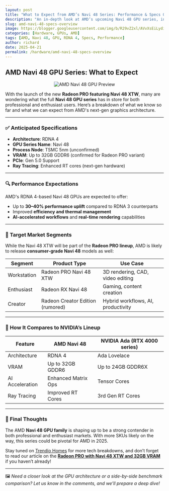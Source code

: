 ```yaml
---
layout: post
title: "What to Expect from AMD’s Navi 48 Series: Performance & Specs Overview"
description: "An in-depth look at AMD’s upcoming Navi 48 GPU series, including expected specs, performance targets, and how it compares to current-gen GPUs."
slug: amd-navi-48-specs-overview
image: https://blogger.googleusercontent.com/img/b/R29vZ2xl/AVvXsEiLydi2ZnwmbOHrX1AJExNx-8oLXL9R7n2FUg3uTSm_nXUCymh-AOnRn1N9jAJAWe4CwL824Ph9uCWpRqsKz3FgXWFUr-4b-6T9cEjd-zE5IAIEI7IUqGeE3gfKB4LU_TUpxzgNrK_UV2Qj52vNDJ-yG5qQXmJ6nRw8PM3QC2YjIxaPUu-MUa0zKuMHv7M/s728/2734106-radeon-pro-v-teaser-728x410.jpg
categories: [Hardware, GPUs, AMD]
tags: [AMD, Navi 48, GPU, RDNA 4, Specs, Performance]
author: richard
date: 2025-04-21
permalink: /hardware/amd-navi-48-specs-overview
---
```


## AMD Navi 48 GPU Series: What to Expect

<div style="text-align: center;">
  <img src="https://blogger.googleusercontent.com/img/b/R29vZ2xl/AVvXsEiLydi2ZnwmbOHrX1AJExNx-8oLXL9R7n2FUg3uTSm_nXUCymh-AOnRn1N9jAJAWe4CwL824Ph9uCWpRqsKz3FgXWFUr-4b-6T9cEjd-zE5IAIEI7IUqGeE3gfKB4LU_TUpxzgNrK_UV2Qj52vNDJ-yG5qQXmJ6nRw8PM3QC2YjIxaPUu-MUa0zKuMHv7M/s728/2734106-radeon-pro-v-teaser-728x410.jpg" alt="AMD Navi 48 GPU Preview">
</div>

With the launch of the new **Radeon PRO featuring Navi 48 XTW**, many are wondering what the full **Navi 48 GPU series** has in store for both professional and enthusiast users. Here’s a breakdown of what we know so far and what we can expect from AMD's next-gen graphics architecture.

---

### ✅ Anticipated Specifications

- **Architecture**: RDNA 4
- **GPU Series Name**: Navi 48
- **Process Node**: TSMC 5nm (unconfirmed)
- **VRAM**: Up to 32GB GDDR6 (confirmed for Radeon PRO variant)
- **PCIe**: Gen 5.0 Support
- **Ray Tracing**: Enhanced RT cores (next-gen hardware)

---

### 🔍 Performance Expectations

AMD's RDNA 4-based Navi 48 GPUs are expected to offer:
- Up to **30–40% performance uplift** compared to RDNA 3 counterparts
- Improved **efficiency and thermal management**
- **AI-accelerated workflows** and **real-time rendering** capabilities

---

### 🎯 Target Market Segments

While the Navi 48 XTW will be part of the **Radeon PRO lineup**, AMD is likely to release **consumer-grade Navi 48** models as well:

| Segment       | Product Type     | Use Case                             |
|---------------|------------------|--------------------------------------|
| Workstation   | Radeon PRO Navi 48 XTW | 3D rendering, CAD, video editing     |
| Enthusiast    | Radeon RX Navi 48 | Gaming, content creation              |
| Creator       | Radeon Creator Edition (rumored) | Hybrid workflows, AI, productivity |

---

### 🔄 How It Compares to NVIDIA’s Lineup

| Feature              | AMD Navi 48         | NVIDIA Ada (RTX 4000 series)  |
|----------------------|---------------------|-------------------------------|
| Architecture         | RDNA 4              | Ada Lovelace                 |
| VRAM                 | Up to 32GB GDDR6    | Up to 24GB GDDR6X            |
| AI Acceleration      | Enhanced Matrix Ops | Tensor Cores                 |
| Ray Tracing          | Improved RT Cores   | 3rd Gen RT Cores             |

---

### 🧠 Final Thoughts

The AMD **Navi 48 GPU family** is shaping up to be a strong contender in both professional and enthusiast markets. With more SKUs likely on the way, this series could be pivotal for AMD in 2025.

Stay tuned on [Trendio Homes](https://www.trendio.homes/) for more tech breakdowns, and don’t forget to read our article on the **[Radeon PRO with Navi 48 XTW and 32GB VRAM](/hardware/amd-radeon-pro-navi-48-xtw-32gb/)** if you haven’t already!

---

🖼️ *Need a closer look at the GPU architecture or a side-by-side benchmark comparison? Let us know in the comments, and we’ll prepare a deep dive!*
